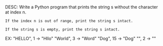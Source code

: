 DESC:
    Write a Python program that prints the string s without the character at index n.

    If the index n is out of range, print the string s intact.

    If the string s is empty, print the string s intact. 

EX:
    "HELLO", 1 -> "Hllo"
    "World", 3 -> "Word"
    "Dog", 15 -> "Dog"
    "", 2 -> ""
